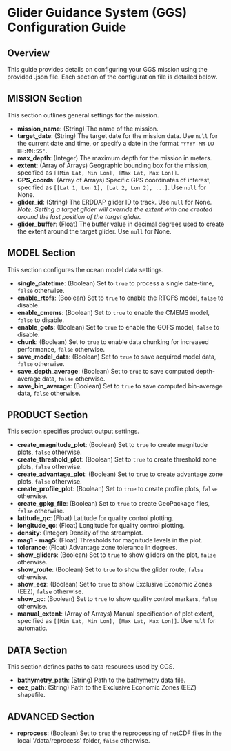 
# Glider Guidance System (GGS) Configuration Guide

## Overview

This guide provides details on configuring your GGS mission using the provided .json file. Each section of the configuration file is detailed below.

## MISSION Section

This section outlines general settings for the mission.

- **mission_name**: (String) The name of the mission.
- **target_date**: (String) The target date for the mission data. Use `null` for the current date and time, or specify a date in the format `"YYYY-MM-DD HH:MM:SS"`.
- **max_depth**: (Integer) The maximum depth for the mission in meters.
- **extent**: (Array of Arrays) Geographic bounding box for the mission, specified as `[[Min Lat, Min Lon], [Max Lat, Max Lon]]`.
- **GPS_coords**: (Array of Arrays) Specific GPS coordinates of interest, specified as `[[Lat 1, Lon 1], [Lat 2, Lon 2], ...]`. Use `null` for None.
- **glider_id**: (String) The ERDDAP glider ID to track. Use `null` for None. *Note: Setting a target glider will override the extent with one created around the last position of the target glider.*
- **glider_buffer**: (Float) The buffer value in decimal degrees used to create the extent around the target glider. Use `null` for None.

## MODEL Section

This section configures the ocean model data settings.

- **single_datetime**: (Boolean) Set to `true` to process a single date-time, `false` otherwise.
- **enable_rtofs**: (Boolean) Set to `true` to enable the RTOFS model, `false` to disable.
- **enable_cmems**: (Boolean) Set to `true` to enable the CMEMS model, `false` to disable.
- **enable_gofs**: (Boolean) Set to `true` to enable the GOFS model, `false` to disable.
- **chunk**: (Boolean) Set to `true` to enable data chunking for increased performance, `false` otherwise.
- **save_model_data**: (Boolean) Set to `true` to save acquired model data, `false` otherwise.
- **save_depth_average**: (Boolean) Set to `true` to save computed depth-average data, `false` otherwise.
- **save_bin_average**: (Boolean) Set to `true` to save computed bin-average data, `false` otherwise.

## PRODUCT Section

This section specifies product output settings.

- **create_magnitude_plot**: (Boolean) Set to `true` to create magnitude plots, `false` otherwise.
- **create_threshold_plot**: (Boolean) Set to `true` to create threshold zone plots, `false` otherwise.
- **create_advantage_plot**: (Boolean) Set to `true` to create advantage zone plots, `false` otherwise.
- **create_profile_plot**: (Boolean) Set to `true` to create profile plots, `false` otherwise.
- **create_gpkg_file**: (Boolean) Set to `true` to create GeoPackage files, `false` otherwise.
- **latitude_qc**: (Float) Latitude for quality control plotting.
- **longitude_qc**: (Float) Longitude for quality control plotting.
- **density**: (Integer) Density of the streamplot.
- **mag1** - **mag5**: (Float) Thresholds for magnitude levels in the plot.
- **tolerance**: (Float) Advantage zone tolerance in degrees.
- **show_gliders**: (Boolean) Set to `true` to show gliders on the plot, `false` otherwise.
- **show_route**: (Boolean) Set to `true` to show the glider route, `false` otherwise.
- **show_eez**: (Boolean) Set to `true` to show Exclusive Economic Zones (EEZ), `false` otherwise.
- **show_qc**: (Boolean) Set to `true` to show quality control markers, `false` otherwise.
- **manual_extent**: (Array of Arrays) Manual specification of plot extent, specified as `[[Min Lat, Min Lon], [Max Lat, Max Lon]]`. Use `null` for automatic.

## DATA Section

This section defines paths to data resources used by GGS.

- **bathymetry_path**: (String) Path to the bathymetry data file.
- **eez_path**: (String) Path to the Exclusive Economic Zones (EEZ) shapefile.

## ADVANCED Section

- **reprocess**: (Boolean) Set to `true` the reprocessing of netCDF files in the local '/data/reprocess' folder, `false` otherwise.
